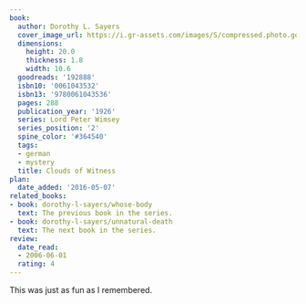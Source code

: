 ```yaml
---
book:
  author: Dorothy L. Sayers
  cover_image_url: https://i.gr-assets.com/images/S/compressed.photo.goodreads.com/books/1287510321l/192888._SX98_.jpg
  dimensions:
    height: 20.0
    thickness: 1.8
    width: 10.6
  goodreads: '192888'
  isbn10: '0061043532'
  isbn13: '9780061043536'
  pages: 288
  publication_year: '1926'
  series: Lord Peter Wimsey
  series_position: '2'
  spine_color: '#364540'
  tags:
  - german
  - mystery
  title: Clouds of Witness
plan:
  date_added: '2016-05-07'
related_books:
- book: dorothy-l-sayers/whose-body
  text: The previous book in the series.
- book: dorothy-l-sayers/unnatural-death
  text: The next book in the series.
review:
  date_read:
  - 2006-06-01
  rating: 4
---
```


This was just as fun as I remembered.
